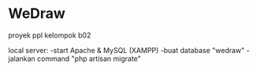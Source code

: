 # WeDraw
proyek ppl kelompok b02

local server:
-start Apache & MySQL (XAMPP)
-buat database "wedraw"
-jalankan command "php artisan migrate"
